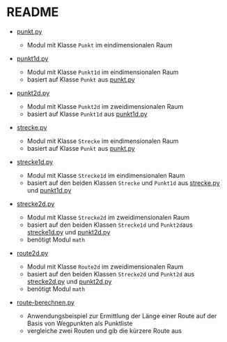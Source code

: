 # README

- [punkt.py](punkt.py)
  - Modul mit Klasse `Punkt` im eindimensionalen Raum

- [punkt1d.py](punkt1d.py)
  - Modul mit Klasse `Punkt1d` im eindimensionalen Raum
  - basiert auf Klasse `Punkt` aus [punkt.py](punkt.py)

- [punkt2d.py](punkt2d.py)
  - Modul mit Klasse `Punkt2d` im zweidimensionalen Raum
  - basiert auf Klasse `Punkt1d` aus [punkt1d.py](punkt1d.py)

- [strecke.py](strecke.py)
  - Modul mit Klasse `Strecke` im eindimensionalen Raum
  - basiert auf Klasse `Punkt` aus [punkt.py](punkt.py)

- [strecke1d.py](strecke1d.py)
  - Modul mit Klasse `Strecke1d` im eindimensionalen Raum
  - basiert auf den beiden Klassen `Strecke` und `Punkt1d` aus [strecke.py](strecke.py) und [punkt1d.py](punkt1d.py)

- [strecke2d.py](strecke2d.py)
  - Modul mit Klasse `Strecke2d` im zweidimensionalen Raum
  - basiert auf den beiden Klassen `Strecke1d` und `Punkt2d`aus [strecke1d.py](strecke1d.py) und [punkt2d.py](punkt2d.py)
  - benötigt Modul `math`

- [route2d.py](route2d.py)
  - Modul mit Klasse `Route2d` im zweidimensionalen Raum
  - basiert auf den beiden Klassen `Strecke2d` und `Punkt2d` aus [strecke2d.py](strecke2d.py) und [punkt2d.py](punkt2d.py)
  - benötigt Modul `math`

- [route-berechnen.py](route-berechnen.py)
  - Anwendungsbeispiel zur Ermittlung der Länge einer Route auf der Basis von Wegpunkten als Punktliste
  - vergleiche zwei Routen und gib die kürzere Route aus
